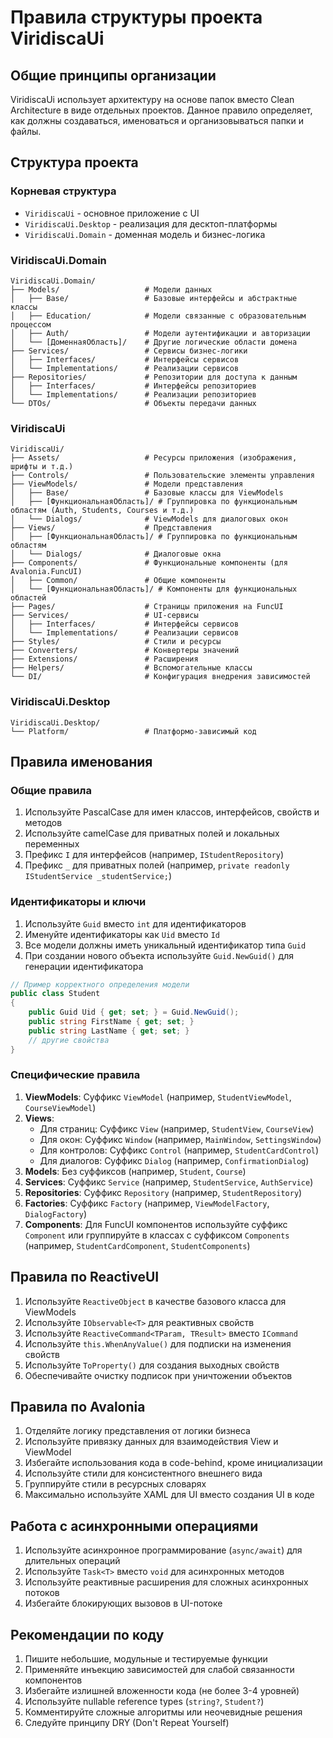 # Правила структуры проекта ViridiscaUi

## Общие принципы организации

ViridiscaUi использует архитектуру на основе папок вместо Clean Architecture в виде отдельных проектов. Данное правило определяет, как должны создаваться, именоваться и организовываться папки и файлы.

## Структура проекта

### Корневая структура
- `ViridiscaUi` - основное приложение с UI
- `ViridiscaUi.Desktop` - реализация для десктоп-платформы
- `ViridiscaUi.Domain` - доменная модель и бизнес-логика

### ViridiscaUi.Domain

```
ViridiscaUi.Domain/
├── Models/                   # Модели данных
│   ├── Base/                 # Базовые интерфейсы и абстрактные классы
│   ├── Education/            # Модели связанные с образовательным процессом
│   ├── Auth/                 # Модели аутентификации и авторизации
│   └── [ДоменнаяОбласть]/    # Другие логические области домена
├── Services/                 # Сервисы бизнес-логики
│   ├── Interfaces/           # Интерфейсы сервисов
│   └── Implementations/      # Реализации сервисов
├── Repositories/             # Репозитории для доступа к данным
│   ├── Interfaces/           # Интерфейсы репозиториев
│   └── Implementations/      # Реализации репозиториев
└── DTOs/                     # Объекты передачи данных
```

### ViridiscaUi

```
ViridiscaUi/
├── Assets/                   # Ресурсы приложения (изображения, шрифты и т.д.)
├── Controls/                 # Пользовательские элементы управления
├── ViewModels/               # Модели представления
│   ├── Base/                 # Базовые классы для ViewModels
│   ├── [ФункциональнаяОбласть]/ # Группировка по функциональным областям (Auth, Students, Courses и т.д.)
│   └── Dialogs/              # ViewModels для диалоговых окон
├── Views/                    # Представления
│   ├── [ФункциональнаяОбласть]/ # Группировка по функциональным областям
│   └── Dialogs/              # Диалоговые окна
├── Components/               # Функциональные компоненты (для Avalonia.FuncUI)
│   ├── Common/               # Общие компоненты
│   └── [ФункциональнаяОбласть]/ # Компоненты для функциональных областей
├── Pages/                    # Страницы приложения на FuncUI
├── Services/                 # UI-сервисы
│   ├── Interfaces/           # Интерфейсы сервисов
│   └── Implementations/      # Реализации сервисов
├── Styles/                   # Стили и ресурсы
├── Converters/               # Конвертеры значений
├── Extensions/               # Расширения
├── Helpers/                  # Вспомогательные классы
└── DI/                       # Конфигурация внедрения зависимостей
```

### ViridiscaUi.Desktop

```
ViridiscaUi.Desktop/
└── Platform/                 # Платформо-зависимый код
```

## Правила именования

### Общие правила

1. Используйте PascalCase для имен классов, интерфейсов, свойств и методов
2. Используйте camelCase для приватных полей и локальных переменных
3. Префикс `I` для интерфейсов (например, `IStudentRepository`)
4. Префикс `_` для приватных полей (например, `private readonly IStudentService _studentService;`)

### Идентификаторы и ключи

1. Используйте `Guid` вместо `int` для идентификаторов
2. Именуйте идентификаторы как `Uid` вместо `Id`
3. Все модели должны иметь уникальный идентификатор типа `Guid`
4. При создании нового объекта используйте `Guid.NewGuid()` для генерации идентификатора

```csharp
// Пример корректного определения модели
public class Student
{
    public Guid Uid { get; set; } = Guid.NewGuid();
    public string FirstName { get; set; }
    public string LastName { get; set; }
    // другие свойства
}
```

### Специфические правила

1. **ViewModels**: Суффикс `ViewModel` (например, `StudentViewModel`, `CourseViewModel`)
2. **Views**:
   - Для страниц: Суффикс `View` (например, `StudentView`, `CourseView`)
   - Для окон: Суффикс `Window` (например, `MainWindow`, `SettingsWindow`)
   - Для контролов: Суффикс `Control` (например, `StudentCardControl`)
   - Для диалогов: Суффикс `Dialog` (например, `ConfirmationDialog`)
3. **Models**: Без суффиксов (например, `Student`, `Course`)
4. **Services**: Суффикс `Service` (например, `StudentService`, `AuthService`)
5. **Repositories**: Суффикс `Repository` (например, `StudentRepository`)
6. **Factories**: Суффикс `Factory` (например, `ViewModelFactory`, `DialogFactory`)
7. **Components**: Для FuncUI компонентов используйте суффикс `Component` или группируйте в классах с суффиксом `Components` (например, `StudentCardComponent`, `StudentComponents`)

## Правила по ReactiveUI

1. Используйте `ReactiveObject` в качестве базового класса для ViewModels
2. Используйте `IObservable<T>` для реактивных свойств
3. Используйте `ReactiveCommand<TParam, TResult>` вместо `ICommand`
4. Используйте `this.WhenAnyValue()` для подписки на изменения свойств
5. Используйте `ToProperty()` для создания выходных свойств
6. Обеспечивайте очистку подписок при уничтожении объектов

## Правила по Avalonia

1. Отделяйте логику представления от логики бизнеса
2. Используйте привязку данных для взаимодействия View и ViewModel
3. Избегайте использования кода в code-behind, кроме инициализации
4. Используйте стили для консистентного внешнего вида
5. Группируйте стили в ресурсных словарях
6. Максимально используйте XAML для UI вместо создания UI в коде

## Работа с асинхронными операциями

1. Используйте асинхронное программирование (`async/await`) для длительных операций
2. Используйте `Task<T>` вместо `void` для асинхронных методов
3. Используйте реактивные расширения для сложных асинхронных потоков
4. Избегайте блокирующих вызовов в UI-потоке

## Рекомендации по коду

1. Пишите небольшие, модульные и тестируемые функции
2. Применяйте инъекцию зависимостей для слабой связанности компонентов
3. Избегайте излишней вложенности кода (не более 3-4 уровней)
4. Используйте nullable reference types (`string?`, `Student?`)
5. Комментируйте сложные алгоритмы или неочевидные решения
6. Следуйте принципу DRY (Don't Repeat Yourself) 